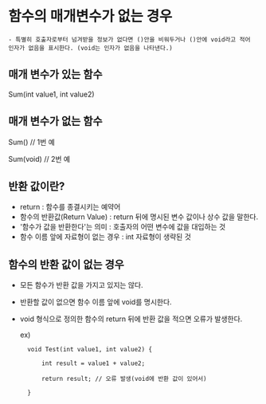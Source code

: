 # 함수의 매개변수가 없는 경우

    - 특별히 호출자로부터 넘겨받을 정보가 없다면 ()안을 비워두거나 ()안에 void라고 적어 인자가 없음을 표시한다. (void는 인자가 없음을 나타낸다.)


## 매개 변수가 있는 함수

Sum(int value1, int value2)

## 매개 변수가 없는 함수

Sum() // 1번 예

Sum(void) // 2번 예

## 반환 값이란?

- return : 함수를 종결시키는 예약어
- 함수의 반환값(Return Value) : return 뒤에 명시된 변수 값이나 상수 값을 말한다.
- '함수가 값을 반환한다'는 의미 : 호출자의 어떤 변수에 값을 대입하는 것
- 함수 이름 앞에 자료형이 없는 경우 : int 자료형이 생략된 것


## 함수의 반환 값이 없는 경우

- 모든 함수가 반환 값을 가지고 있지는 않다.
- 반환할 값이 없으면 함수 이름 앞에 void를 명시한다.
- void 형식으로 정의한 함수의 return 뒤에 반환 값을 적으면 오류가 발생한다.

    ex)

        void Test(int value1, int value2) {

            int result = value1 + value2;

            return result; // 오류 발생(void에 반환 값이 있어서)

        }